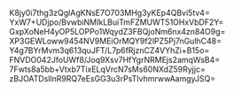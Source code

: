 K8jy0i7thg3zQglAgKNsE7O703MHg3yKEp4QBvi5tv4=
YxW7+UDjpo/BvwbiNMIkLBuiTmFZMUWT51OHxVbDF2Y=
GxpXoNeH4yOP5LOPPo1WqydZ3FBQjoNm6nx4zn84O9g=
XP3GEWLoww9454NV9MEiOrMQY9f2lPZ5Pj7nGulhC48=
Y4g7BYrMvm3q613quJFT/L7p6fRjznCZ4VYhZi+B15o=
FNVDO042JfoUWf8/Joq9Xsv7HfYgrNRMEjs2amqWsB4=
7Fwts8a5bb+Vtxb7TixELqVrcN7sMs60NXdZ59Ryjjc=
zBJOATDsllnR9RQ7eEsGG3u3rPsTIvhmrwwAamgyJSQ=
